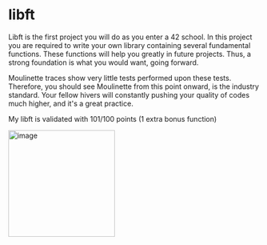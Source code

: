 # libft

Libft is the first project you will do as you enter a 42 school. In this project you are required to write your own library containing several fundamental functions.
These functions will help you greatly in future projects. Thus, a strong foundation is what you would want, going forward.

Moulinette traces show very little tests performed upon these tests. Therefore, you should see Moulinette from this point onward, is the industry standard.
Your fellow hivers will constantly pushing your quality of codes much higher, and it's a great practice.

My libft is validated with 101/100 points (1 extra bonus function)

<img width="213" alt="image" src="https://user-images.githubusercontent.com/97359403/201631577-043bdcff-cde1-4391-b235-3f2090fbb98c.png">
